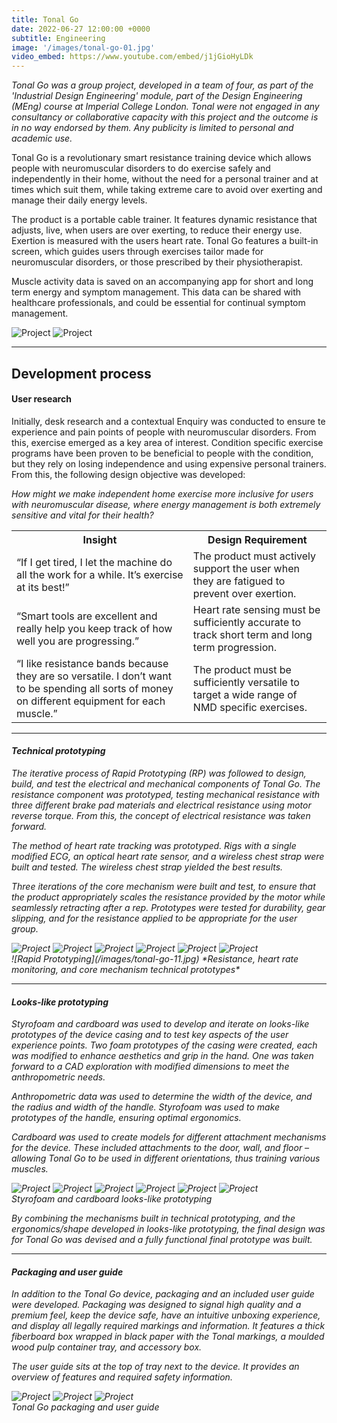 ```yaml
---
title: Tonal Go
date: 2022-06-27 12:00:00 +0000
subtitle: Engineering
image: '/images/tonal-go-01.jpg'
video_embed: https://www.youtube.com/embed/j1jGioHyLDk
---
```


<em>Tonal Go was a group project, developed in a team of four, as part of the 'Industrial Design Engineering' module, part of the Design Engineering (MEng) course at Imperial College London. Tonal were not engaged in any consultancy or collaborative capacity with this project and the outcome is in no way endorsed by them. Any publicity is limited to personal and academic use.</em>

Tonal Go is a revolutionary smart resistance training device which allows people with neuromuscular disorders to do exercise safely and independently in their home, without the need for a personal trainer and at times which suit them, while taking extreme care to avoid over exerting and manage their daily energy levels.

The product is a portable cable trainer. It features dynamic resistance that adjusts, live, when users are over exerting, to reduce their energy use. Exertion is measured with the users heart rate. Tonal Go features a built-in screen, which guides users through exercises tailor made for neuromuscular disorders, or those prescribed by their physiotherapist.

Muscle activity data is saved on an accompanying app for short and long term energy and symptom management. This data can be shared with healthcare professionals, and could be essential for continual symptom management.

<div class="gallery-box">
  <div class="gallery">
    <img src="/images/tonal-go-03.jpg" loading="lazy" alt="Project">
    <img src="/images/tonal-go-04.png" loading="lazy" alt="Project">
  </div>
</div>

***

## Development process
#### User research

Initially, desk research and a contextual Enquiry was conducted to ensure te experience and pain points of people with neuromuscular disorders. From this, exercise emerged as a key area of interest. Condition specific exercise programs have been proven to be beneficial to people with the condition, but they rely on losing independence and using expensive personal trainers. From this, the following design objective was developed:

<em>How might we make independent home exercise more inclusive for users with neuromuscular disease, where energy management is both extremely sensitive and vital for their health?<em>

<div class="table-container">
  <table>
    <tr><th>Insight</th><th>Design Requirement</th></tr>
    <tr><td>“If I get tired, I let the machine do all the work for a while. It’s exercise at its best!”</td><td>The product must actively support the user when they are fatigued to prevent over exertion.</td></tr>
    <tr><td>“Smart tools are excellent and really help you keep track of how well you are progressing.”</td><td>Heart rate sensing must be sufficiently accurate to track short term and long term progression.</td></tr>
    <tr><td>“I like resistance bands because they are so versatile. I don’t want to be spending all sorts of money on different equipment for each muscle.”</td><td>The product must be sufficiently versatile to target a wide range of NMD specific exercises.</td></tr>
  </table>
</div>

***

#### Technical prototyping

The iterative process of Rapid Prototyping (RP) was followed to design, build, and test the electrical and mechanical components of Tonal Go. The resistance component was prototyped, testing mechanical resistance with three different brake pad materials and electrical resistance using motor reverse torque. From this, the concept of electrical resistance was taken forward.

The method of heart rate tracking was prototyped. Rigs with a single modified ECG, an optical heart rate sensor, and a wireless chest strap were built and tested. The wireless chest strap yielded the best results.

Three iterations of the core mechanism were built and test, to ensure that the product appropriately scales the resistance provided by the motor while seamlessly retracting after a rep. Prototypes were tested for durability, gear slipping, and for the resistance applied to be appropriate for the user group.

<div class="gallery-box">
  <div class="gallery">
    <img src="/images/tonal-go-05.png" loading="lazy" alt="Project">
    <img src="/images/tonal-go-06.png" loading="lazy" alt="Project">
    <img src="/images/tonal-go-07.png" loading="lazy" alt="Project">
    <img src="/images/tonal-go-08.png" loading="lazy" alt="Project">
    <img src="/images/tonal-go-09.png" loading="lazy" alt="Project">
    <img src="/images/tonal-go-10.png" loading="lazy" alt="Project">
  </div>
</div>
![Rapid Prototyping](/images/tonal-go-11.jpg)
*Resistance, heart rate monitoring, and core mechanism technical prototypes*

***

#### Looks-like prototyping

Styrofoam and cardboard was used to develop and iterate on looks-like prototypes of the device casing and to test key aspects of the user experience points. Two foam prototypes of the casing were created, each was modified to enhance aesthetics and grip in the hand. One was taken forward to a CAD exploration with modified dimensions to meet the anthropometric needs.

Anthropometric data was used to determine the width of the device, and the radius and width of the handle. Styrofoam was used to make prototypes of the handle, ensuring optimal ergonomics.

Cardboard was used to create models for different attachment mechanisms for the device. These included attachments to the door, wall, and floor – allowing Tonal Go to be used in different orientations, thus training various muscles.

<div class="gallery-box">
  <div class="gallery">
    <img src="/images/tonal-go-12.jpg" loading="lazy" alt="Project">
    <img src="/images/tonal-go-13.jpg" loading="lazy" alt="Project">
    <img src="/images/tonal-go-14.jpg" loading="lazy" alt="Project">
    <img src="/images/tonal-go-15.jpg" loading="lazy" alt="Project">
    <img src="/images/tonal-go-16.jpg" loading="lazy" alt="Project">
    <img src="/images/tonal-go-17.jpeg" loading="lazy" alt="Project">
  </div>
  <em>Styrofoam and cardboard looks-like prototyping</em>
</div>

By combining the mechanisms built in technical prototyping, and the ergonomics/shape developed in looks-like prototyping, the final design was for Tonal Go was devised and a fully functional final prototype was built.

***

#### Packaging and user guide

In addition to the Tonal Go device, packaging and an included user guide were developed. Packaging was designed to signal high quality and a premium feel, keep the device safe, have an intuitive unboxing experience, and display all legally required markings and information. It features a thick fiberboard box wrapped in black paper with the Tonal markings, a moulded wood pulp container tray, and accessory box.

The user guide sits at the top of tray next to the device. It provides an overview of features and required safety information.

<div class="gallery-box">
  <div class="gallery">
    <img src="/images/tonal-go-18.png" loading="lazy" alt="Project">
    <img src="/images/tonal-go-19.png" loading="lazy" alt="Project">
    <img src="/images/tonal-go-20.png" loading="lazy" alt="Project">
  </div>
  <em>Tonal Go packaging and user guide</em>
</div>
